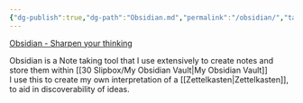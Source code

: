 ```yaml
---
{"dg-publish":true,"dg-path":"Obsidian.md","permalink":"/obsidian/","tags":["software"]}
---
```



[Obsidian - Sharpen your thinking](https://obsidian.md/)

Obsidian is a Note taking tool that I use extensively to create notes and store them within [[30 Slipbox/My Obsidian Vault\|My Obsidian Vault]]  
I use this to create my own interpretation of a [[Zettelkasten\|Zettelkasten]], to aid in discoverability of ideas.
